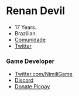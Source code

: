 # Renan Devil
* 17 Years.
* Brazilian.
* [Comunidade](https://discord.gg/RwJKBu8)
* [Twitter](https://twitter.com/RenanDevill)
### Game Developer
* [Twitter.com/NimiliGame](https://twitter.com/NimiliGame)
* [Discord](https://discord.gg/kncpMgQ48X)
* [Donate Picpay](https://picpay.me/renandevil)
